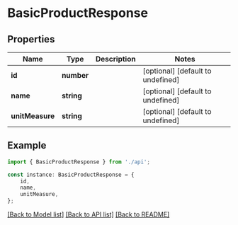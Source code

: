 # BasicProductResponse


## Properties

Name | Type | Description | Notes
------------ | ------------- | ------------- | -------------
**id** | **number** |  | [optional] [default to undefined]
**name** | **string** |  | [optional] [default to undefined]
**unitMeasure** | **string** |  | [optional] [default to undefined]

## Example

```typescript
import { BasicProductResponse } from './api';

const instance: BasicProductResponse = {
    id,
    name,
    unitMeasure,
};
```

[[Back to Model list]](../README.md#documentation-for-models) [[Back to API list]](../README.md#documentation-for-api-endpoints) [[Back to README]](../README.md)
